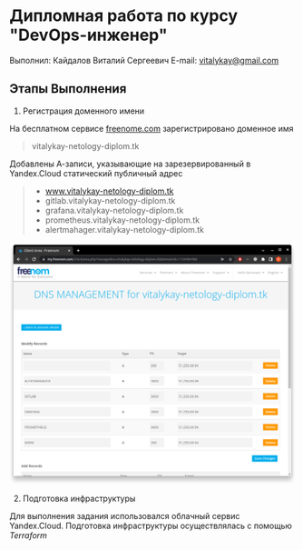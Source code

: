 # Дипломная работа по курсу "DevOps-инженер"

Выполнил: Кайдалов Виталий Сергеевич
E-mail: vitalykay@gmail.com

## Этапы Выполнения

1. Регистрация доменного имени

На бесплатном сервисе [freenome.com](freenom.com) зарегистрировано доменное имя
> vitalykay-netology-diplom.tk

Добавлены А-записи, указывающие на зарезервированный в Yandex.Cloud статический публичный адрес
> * www.vitalykay-netology-diplom.tk
> * gitlab.vitalykay-netology-diplom.tk
> * grafana.vitalykay-netology-diplom.tk
> * prometheus.vitalykay-netology-diplom.tk
> * alertmahager.vitalykay-netology-diplom.tk

![dns](images/dns_management.png)

2. Подготовка инфраструктуры

Для выполнения задания использовался облачный сервис Yandex.Cloud.
Подготовка инфраструктуры осуществлялась с помощью *Terraform*
